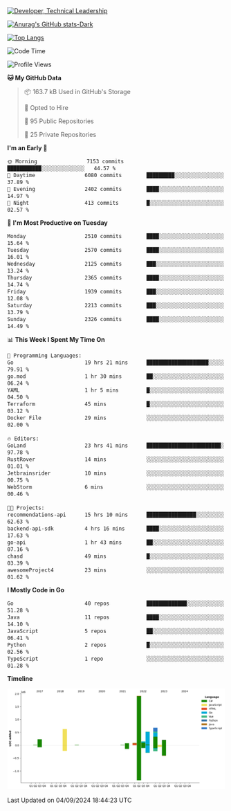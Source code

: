 <div>
  <a href="https://www.linkedin.com/in/arielpineiro/" target="_blank" rel="nofollow noopener noreferrer">
    <img src="https://img.shields.io/badge/-LinkedIn-%230077B5?style=for-the-badge&logo=linkedin&logoColor=white" alt="Developer, Technical Leadership" title="Ariel Piñeiro">
  </a>
</div>

[![Anurag's GitHub stats-Dark](https://github-readme-stats.vercel.app/api?username=arielsrv&show_icons=true&theme=dark#gh-dark-mode-only)](https://github.com/anuraghazra/github-readme-stats#gh-dark-mode-only)

[![Top Langs](https://github-readme-stats.vercel.app/api/top-langs/?username=arielsrv&layout=compact&langs_count=10&theme=dark#gh-dark-mode-only)](https://github.com/anuraghazra/github-readme-stats&theme=dark#gh-dark-mode-only)

<!--START_SECTION:waka-->
![Code Time](http://img.shields.io/badge/Code%20Time-1%2C074%20hrs%2026%20mins-blue)

![Profile Views](http://img.shields.io/badge/Profile%20Views-11-blue)

**🐱 My GitHub Data** 

> 📦 163.7 kB Used in GitHub's Storage 
 > 
> 💼 Opted to Hire
 > 
> 📜 95 Public Repositories 
 > 
> 🔑 25 Private Repositories 
 > 
**I'm an Early 🐤** 

```text
🌞 Morning                7153 commits        ███████████░░░░░░░░░░░░░░   44.57 % 
🌆 Daytime                6080 commits        █████████░░░░░░░░░░░░░░░░   37.89 % 
🌃 Evening                2402 commits        ████░░░░░░░░░░░░░░░░░░░░░   14.97 % 
🌙 Night                  413 commits         █░░░░░░░░░░░░░░░░░░░░░░░░   02.57 % 
```
📅 **I'm Most Productive on Tuesday** 

```text
Monday                   2510 commits        ████░░░░░░░░░░░░░░░░░░░░░   15.64 % 
Tuesday                  2570 commits        ████░░░░░░░░░░░░░░░░░░░░░   16.01 % 
Wednesday                2125 commits        ███░░░░░░░░░░░░░░░░░░░░░░   13.24 % 
Thursday                 2365 commits        ████░░░░░░░░░░░░░░░░░░░░░   14.74 % 
Friday                   1939 commits        ███░░░░░░░░░░░░░░░░░░░░░░   12.08 % 
Saturday                 2213 commits        ███░░░░░░░░░░░░░░░░░░░░░░   13.79 % 
Sunday                   2326 commits        ████░░░░░░░░░░░░░░░░░░░░░   14.49 % 
```


📊 **This Week I Spent My Time On** 

```text
💬 Programming Languages: 
Go                       19 hrs 21 mins      ████████████████████░░░░░   79.91 % 
go.mod                   1 hr 30 mins        ██░░░░░░░░░░░░░░░░░░░░░░░   06.24 % 
YAML                     1 hr 5 mins         █░░░░░░░░░░░░░░░░░░░░░░░░   04.50 % 
Terraform                45 mins             █░░░░░░░░░░░░░░░░░░░░░░░░   03.12 % 
Docker File              29 mins             ░░░░░░░░░░░░░░░░░░░░░░░░░   02.00 % 

🔥 Editors: 
GoLand                   23 hrs 41 mins      ████████████████████████░   97.78 % 
RustRover                14 mins             ░░░░░░░░░░░░░░░░░░░░░░░░░   01.01 % 
Jetbrainsrider           10 mins             ░░░░░░░░░░░░░░░░░░░░░░░░░   00.75 % 
WebStorm                 6 mins              ░░░░░░░░░░░░░░░░░░░░░░░░░   00.46 % 

🐱‍💻 Projects: 
recommendations-api      15 hrs 10 mins      ████████████████░░░░░░░░░   62.63 % 
backend-api-sdk          4 hrs 16 mins       ████░░░░░░░░░░░░░░░░░░░░░   17.63 % 
go-api                   1 hr 43 mins        ██░░░░░░░░░░░░░░░░░░░░░░░   07.16 % 
chasd                    49 mins             █░░░░░░░░░░░░░░░░░░░░░░░░   03.39 % 
awesomeProject4          23 mins             ░░░░░░░░░░░░░░░░░░░░░░░░░   01.62 % 
```

**I Mostly Code in Go** 

```text
Go                       40 repos            █████████████░░░░░░░░░░░░   51.28 % 
Java                     11 repos            ████░░░░░░░░░░░░░░░░░░░░░   14.10 % 
JavaScript               5 repos             ██░░░░░░░░░░░░░░░░░░░░░░░   06.41 % 
Python                   2 repos             █░░░░░░░░░░░░░░░░░░░░░░░░   02.56 % 
TypeScript               1 repo              ░░░░░░░░░░░░░░░░░░░░░░░░░   01.28 % 
```



**Timeline**

![Lines of Code chart](https://raw.githubusercontent.com/arielsrv/arielsrv/main/assets/bar_graph.png)


 Last Updated on 04/09/2024 18:44:23 UTC
<!--END_SECTION:waka-->
